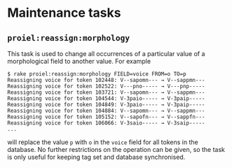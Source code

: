 Maintenance tasks
=================

`proiel:reassign:morphology`
----------------------------

This task is used to change all occurrences of a particular value of a morphological
field to another value. For example

    $ rake proiel:reassign:morphology FIELD=voice FROM=o TO=p
    Reassigning voice for token 102448: V--sapomn--- → V--sappmn---
    Reassigning voice for token 102522: V---pno----- → V---pnp-----
    Reassigning voice for token 103721: V--sapomn--- → V--sappmn---
    Reassigning voice for token 104544: V-3paio----- → V-3paip-----
    Reassigning voice for token 104849: V-3paio----- → V-3paip-----
    Reassigning voice for token 104884: V--sapomn--- → V--sappmn---
    Reassigning voice for token 105152: V--sapofn--- → V--sappfn---
    Reassigning voice for token 106066: V-3saio----- → V-3saip-----
    ...

will replace the value `p` with `o` in the `voice` field for all tokens in the database.
No further restrictions on the operation can be given, so the task is only useful for
keeping tag set and database synchronised.
